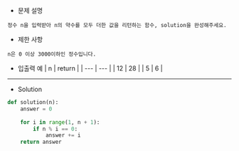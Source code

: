 - 문제 설명
```
정수 n을 입력받아 n의 약수를 모두 더한 값을 리턴하는 함수, solution을 완성해주세요.
```

- 제한 사항
```
n은 0 이상 3000이하인 정수입니다.
```
- 입출력 예
| n	| return |
| --- | --- |
| 12	| 28 |
| 5	| 6 |


---

- Solution

```py
def solution(n):
    answer = 0
    
    for i in range(1, n + 1):
        if n % i == 0:
            answer += i
    return answer
```
